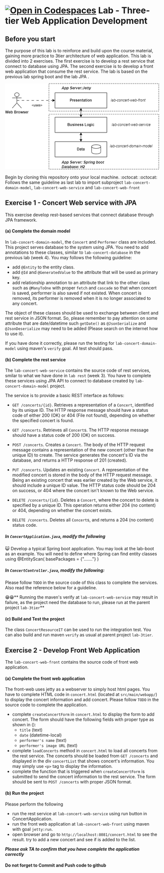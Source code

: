 [![Open in Codespaces](https://classroom.github.com/assets/launch-codespace-7f7980b617ed060a017424585567c406b6ee15c891e84e1186181d67ecf80aa0.svg)](https://classroom.github.com/open-in-codespaces?assignment_repo_id=11776792)
Lab - Three-tier Web Application Development
==========

Before you start
----------
The purpose of this lab is to reinforce and build upon the course material, gaining more practice to 3tier architecture of web application. This lab is divided into 2 exercises. The first exercise is to develop a rest service that connect to database using JPA. The second exercise is to develop a front web application that consume the rest service. The lab is based on the previous lab spring boot and the lab JPA .



![3-tier architecture](lab-3tier-overview.png)

Begin by cloning this repository onto your local machine.
:octocat: :octocat: Follows the same guideline as last lab to import subproject `lab-concert-domain-model`, `lab-concert-web-service` and `lab-concert-web-front`



Exercise 1 - Concert Web service with JPA
----------
This exercise develop rest-based services that connect database through JPA framework.
#### (a) Complete the domain model
In `lab-concert-domain-model`, the `Concert` and `Performer` class are included. This project serves database to the system using JPA. You need to add annotations to these classes, similar to `lab-concert-database` in the previous lab (week 4). You may follows the following guideline:
- add `@Entity` to the entity class.
- add `@Id` and `@GeneratedValue` to the attribute that will be used as primary key.
- add relationship annotation to an attribute that link to the other class such as `@ManyToOne` with proper `fetch` and `cascade`  so that when concert is saved, performer is also saved if not existed. When concert is removed, its performer is removed when it is no longer associated to any concert.

The object of these classes should be used to exchange between client and rest service in JSON format. So, please remember to pay attention on some attribute that are date/datetime such `getDate()` as  `@JsonSerialize` and `@JsonDeserialize` may need to be added (Please search on the internet how to use it).

If you have done it correctly, please run the testing for `lab-concert-domain-model` using maven's `verify` goal. All test should pass.

#### (b) Complete the rest service
The `lab-concert-web-service` contains the source code of rest services, smilar to what we have done in `lab rest` (week 3). You have to complete these services using JPA API to connect to database created by `lab-concert-domain-model` project.

The service is to provide a basic REST interface as follows:

- `GET /concerts/{id}`. Retrieves a representation of a `Concert`, identified by its unique ID. The HTTP response message should have a status code of either 200 (OK) or 404 (File not found), depending on whether the specified concert is found.

- `GET /concerts`. Retrieves all `Concert`s. The HTTP response message should have a status code of 200 (OK) on success.

- `POST /concerts`. Creates a `Concert`. The body of the HTTP request message contains a representation of the new concert (other than the unique ID) to create. The service generates the concert's ID via the database, and returns a HTTP response of 201 (created).
  
- `PUT /concerts`. Updates an existing `Concert`. A representation of the modified concert is stored in the body of the HTTP request message. Being an existing concert that was earlier created by the Web service, it should include a unique ID value. The HTTP status code should be 204 on success, or 404 where the concert isn't known to the Web service.

- `DELETE /concerts/{id}`. Deletes a `Concert`, where the concert to delete is specified by a unique ID. This operation returns either 204 (no content) or 404, depending on whether the concert exists.

- `DELETE /concerts`. Deletes all `Concert`s, and returns a 204 (no content) status code.


##### In `ConcertApplication.java`, modify the following
:smiley_cat: Develop a typical Spring boot application. You may look at the lab-boot as an example. You will need to define where Spring can find entity classes using @EntityScan( basePackages = {"......."} )


##### In `ConcertController.java`, modify the following:
Please follow `TODO` in the source code of this class to complete the services. Also read the reference below for a guideline.

:grin::grin:** Running the maven's verify at `lab-concert-web-service` may result in failure, as the project need the database to run, please run at the parent project `lab-3tier`**



#### (c) Build and Test the project
The class `ConcertResourceIT` can be used to run the integration test. You can also build and run maven `verify` as usual at parent project `lab-3tier`.


Exercise 2 - Develop Front Web Application
----------
The `lab-concert-web-front` contains the source code of front web application. 

#### (a) Complete the front web application
The front-web uses jetty as a webserver to simply host html pages. You have to complete HTML code in `concert.html` (located at `src/main/webapp/`) to display the concert information and add concert. Please follow `TODO` in the source code to complete the application. 
- complete `createConcertForm` in `concert.html` to display the form to add concert. The form should have the following fields with proper type as shown in ():
  - `title` (text)
  - `date` (datetime-local)
  - `performer's name` (text)
  - `performer's image URL` (text)
- complete `loadConcerts` method in `concert.html` to load all concerts from the rest service. The concerts should be loaded from `GET /concerts` and displayed in the div `concertList` that shows concert's information. You may simply use `<p>` tag to display the information.
- complete the function that is triggered when `createConcertForm` is submitted to send the concert information to the rest service. The form should be sent to `POST /concerts` with proper JSON format. 

#### (b) Run the project
Please perform the following
- run the rest service at `lab-concert-web-service` using run button in ConcertApplication.
- run the front web application at `lab-concert-web-front` using maven with goal `jetty:run`.
- open browser and go to `http://localhost:8081/concert.html` to see the result. try to add a new concert and see if is added to the list.

***Please ask TA to confirm that you have complete the application correctly***
 
#### Do not forget to Commit and Push code to github